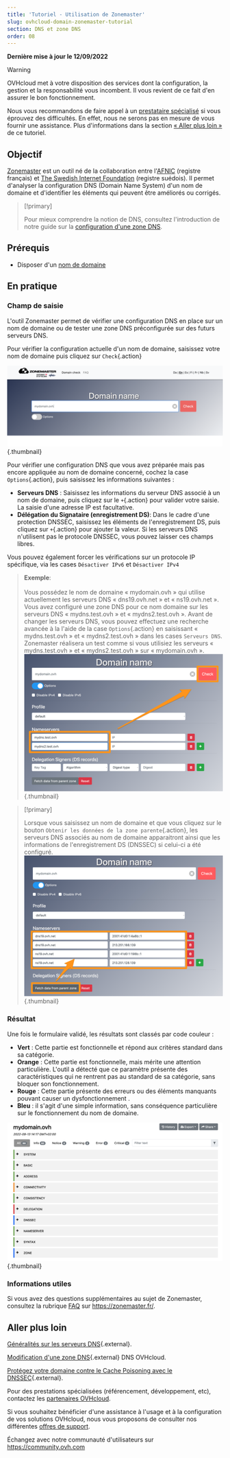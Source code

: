 ```yaml
---
title: 'Tutoriel - Utilisation de Zonemaster'
slug: ovhcloud-domain-zonemaster-tutorial
section: DNS et zone DNS
order: 08
---
```


**Dernière mise à jour le 12/09/2022**

> [!warning]
>
> OVHcloud met à votre disposition des services dont la configuration, la gestion et la responsabilité vous incombent. Il vous revient de ce fait d'en assurer le bon fonctionnement.
> 
> Nous vous recommandons de faire appel à un [prestataire spécialisé](https://partner.ovhcloud.com/fr/) si vous éprouvez des difficultés. En effet, nous ne serons pas en mesure de vous fournir une assistance. Plus d'informations dans la section [« Aller plus loin »](#go-further) de ce tutoriel.
> 


## Objectif

[Zonemaster](https://zonemaster.fr/) est un outil né de la collaboration entre l'[AFNIC](https://www.afnic.fr/) (registre français) et [The Swedish Internet Foundation](https://internetstiftelsen.se/en/) (registre suédois). Il permet d'analyser la configuration DNS (Domain Name System) d'un nom de domaine et d'identifier les éléments qui peuvent être améliorés ou corrigés.

> [!primary]
>
> Pour mieux comprendre la notion de DNS, consultez l'introduction de notre guide sur la [configuration d'une zone DNS](https://docs.ovh.com/fr/domains/editer-ma-zone-dns/).

## Prérequis

- Disposer d'un [nom de domaine](https://www.ovhcloud.com/fr/domain/)

## En pratique

### Champ de saisie

L'outil Zonemaster permet de vérifier une configuration DNS en place sur un nom de domaine ou de tester une zone DNS préconfigurée sur des futurs serveurs DNS.

Pour vérifier la configuration actuelle d'un nom de domaine, saisissez votre nom de domaine puis cliquez sur `Check`{.action}

![domains](images/zonemaster01.png){.thumbnail}

Pour vérifier une configuration DNS que vous avez préparée mais pas encore appliquée au nom de domaine concerné, cochez la case `Options`{.action}, puis saisissez les informations suivantes :

- **Serveurs DNS** : Saisissez les informations du serveur DNS associé à un nom de domaine, puis cliquez sur le `+`{.action} pour valider votre saisie. La saisie d'une adresse IP est facultative.
- **Délégation du Signataire (enregistrement DS)**: Dans le cadre d'une protection DNSSEC, saisissez les éléments de l'enregistrement DS, puis cliquez sur `+`{.action} pour ajouter la valeur. Si les serveurs DNS n'utilisent pas le protocole DNSSEC, vous pouvez laisser ces champs libres.

Vous pouvez également forcer les vérifications sur un protocole IP spécifique, via les cases `Désactiver IPv6` et `Désactiver IPv4`

> **Exemple**:<br><br> Vous possédez le nom de domaine « mydomain.ovh » qui utilise actuellement les serveurs DNS « dns19.ovh.net » et  « ns19.ovh.net ». Vous avez configuré une zone DNS pour ce nom domaine sur les serveurs DNS « mydns.test.ovh » et « mydns2.test.ovh ». Avant de changer les serveurs DNS, vous pouvez effectuez une recherche avancée à la l'aide de la case `Options`{.action} en saisissant « mydns.test.ovh » et « mydns2.test.ovh » dans les cases `Serveurs DNS`. Zonemaster réalisera un test comme si vous utilisiez les serveurs « mydns.test.ovh » et « mydns2.test.ovh » sur « mydomain.ovh ».<br>
> ![domains](images/zonemaster02.png){.thumbnail}

> [!primary]
>
> Lorsque vous saisissez un nom de domaine et que vous cliquez sur le bouton `Obtenir les données de la zone parente`{.action}, les serveurs DNS associés au nom de domaine apparaitront ainsi que les informations de l'enregistrement DS (DNSSEC) si celui-ci a été configuré.
> ![domains](images/zonemaster03.png){.thumbnail}


### Résultat

Une fois le formulaire validé, les résultats sont classés par code couleur :

- **Vert** : Cette partie est fonctionnelle et répond aux critères standard dans sa catégorie.
- **Orange** : Cette partie est fonctionnelle, mais mérite une attention particulière. L'outil a détecté que ce paramètre présente des caractéristiques qui ne rentrent pas au standard de sa catégorie, sans bloquer son fonctionnement.
- **Rouge** : Cette partie présente des erreurs ou des éléments manquants pouvant causer un dysfonctionnement  . 
- **Bleu** : il s'agit d'une simple information, sans conséquence particulière sur le fonctionnement du nom de domaine.

![domains](images/zonemaster04.png){.thumbnail}

### Informations utiles

Si vous avez des questions supplémentaires au sujet de Zonemaster, consultez la rubrique [FAQ](https://zonemaster.net/faq) sur <https://zonemaster.fr/>.


## Aller plus loin

[Généralités sur les serveurs DNS](../generalites-serveurs-dns/){.external}.

[Modification d'une zone DNS](https://docs.ovh.com/fr/domains/editer-ma-zone-dns/){.external} DNS OVHcloud.

[Protégez votre domaine contre le Cache Poisoning avec le DNSSEC](https://www.ovhcloud.com/fr/domains/dnssec/){.external}.

Pour des prestations spécialisées (référencement, développement, etc), contactez les [partenaires OVHcloud](https://partner.ovhcloud.com/fr/).

Si vous souhaitez bénéficier d'une assistance à l'usage et à la configuration de vos solutions OVHcloud, nous vous proposons de consulter nos différentes [offres de support](https://www.ovhcloud.com/fr/support-levels/).

Échangez avec notre communauté d'utilisateurs sur <https://community.ovh.com>
